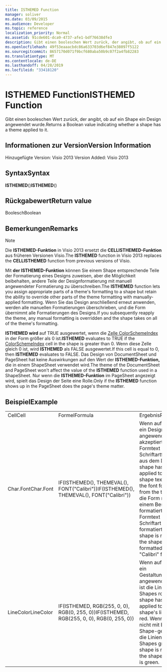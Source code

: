 ```yaml
---
title: ISTHEMED Function
manager: soliver
ms.date: 03/09/2015
ms.audience: Developer
ms.topic: reference
localization_priority: Normal
ms.assetid: 91cde601-dca9-4737-afe1-bdf76638dfe3
description: Gibt einen booleschen Wert zurück, der angibt, ob auf ein Shape ein Design angewendet wurde.
ms.openlocfilehash: 49f53eaaacbdc86a633703d6ef847e38097f5122
ms.sourcegitcommit: 8657170d071f9bcf680aba50b9c07f2a4fb82283
ms.translationtype: MT
ms.contentlocale: de-DE
ms.lasthandoff: 04/28/2019
ms.locfileid: "33418120"
---
```

# <a name="isthemed-function"></a><span data-ttu-id="596dd-103">ISTHEMED Function</span><span class="sxs-lookup"><span data-stu-id="596dd-103">ISTHEMED Function</span></span>

<span data-ttu-id="596dd-104">Gibt einen booleschen Wert zurück, der angibt, ob auf ein Shape ein Design angewendet wurde.</span><span class="sxs-lookup"><span data-stu-id="596dd-104">Returns a Boolean value indicating whether a shape has a theme applied to it.</span></span> 
  
## <a name="version-information"></a><span data-ttu-id="596dd-105">Informationen zur Version</span><span class="sxs-lookup"><span data-stu-id="596dd-105">Version Information</span></span>

<span data-ttu-id="596dd-106">Hinzugefügte Version: Visio 2013
</span><span class="sxs-lookup"><span data-stu-id="596dd-106">Version Added: Visio 2013</span></span> 
  
## <a name="syntax"></a><span data-ttu-id="596dd-107">Syntax</span><span class="sxs-lookup"><span data-stu-id="596dd-107">Syntax</span></span>

 <span data-ttu-id="596dd-108">**ISTHEMED**()</span><span class="sxs-lookup"><span data-stu-id="596dd-108">**ISTHEMED**()</span></span>
  
## <a name="return-value"></a><span data-ttu-id="596dd-109">Rückgabewert</span><span class="sxs-lookup"><span data-stu-id="596dd-109">Return value</span></span>

<span data-ttu-id="596dd-110">Boolesch</span><span class="sxs-lookup"><span data-stu-id="596dd-110">Boolean</span></span>
  
## <a name="remarks"></a><span data-ttu-id="596dd-111">Bemerkungen</span><span class="sxs-lookup"><span data-stu-id="596dd-111">Remarks</span></span>

> [!NOTE]
> <span data-ttu-id="596dd-112">Die **ISTHEMED-Funktion** in Visio 2013 ersetzt die **CELLISTHEMED-Funktion** aus früheren Versionen Visio.</span><span class="sxs-lookup"><span data-stu-id="596dd-112">The **ISTHEMED** function in Visio 2013 replaces the **CELLISTHEMED** function from previous versions of Visio.</span></span> 
  
<span data-ttu-id="596dd-113">Mit **der ISTHEMED-Funktion** können Sie einem Shape entsprechende Teile der Formatierung eines Designs zuweisen, aber die Möglichkeit beibehalten, andere Teile der Designformatierung mit manuell angewendeter Formatierung zu überschreiben.</span><span class="sxs-lookup"><span data-stu-id="596dd-113">The **ISTHEMED** function lets you assign appropriate parts of a theme's formatting to a shape but retain the ability to override other parts of the theme formatting with manually-applied formatting.</span></span> <span data-ttu-id="596dd-114">Wenn Sie das Design anschließend erneut anwenden, werden alle manuellen Formatierungen überschrieben, und die Form übernimmt alle Formatierungen des Designs.</span><span class="sxs-lookup"><span data-stu-id="596dd-114">If you subsequently reapply the theme, any manual formatting is overridden and the shape takes on all of the theme's formatting.</span></span> 
  
 <span data-ttu-id="596dd-115">**ISTHEMED wird** auf TRUE ausgewertet, wenn die [Zelle ColorSchemeIndex](colorschemeindex-cell-theme-properties-section.md) in der Form größer als 0 ist.</span><span class="sxs-lookup"><span data-stu-id="596dd-115">**ISTHEMED** evaluates to TRUE if the [ColorSchemeIndex](colorschemeindex-cell-theme-properties-section.md) cell in the shape is greater than 0.</span></span> <span data-ttu-id="596dd-116">Wenn diese Zelle gleich 0 ist, wird **ISTHEMED** als FALSE ausgewertet.</span><span class="sxs-lookup"><span data-stu-id="596dd-116">If this cell is equal to 0, then **ISTHEMED** evaluates to FALSE.</span></span> <span data-ttu-id="596dd-117">Das Design von DocumentSheet und PageSheet hat keine Auswirkungen auf den Wert der **ISTHEMED-Funktion,** die in einem ShapeSheet verwendet wird.</span><span class="sxs-lookup"><span data-stu-id="596dd-117">The theme of the DocumentSheet and PageSheet won't affect the value of the **ISTHEMED** function used in a ShapeSheet.</span></span> <span data-ttu-id="596dd-118">Nur wenn die **ISTHEMED-Funktion** im PageSheet angezeigt wird, spielt das Design der Seite eine Rolle.</span><span class="sxs-lookup"><span data-stu-id="596dd-118">Only if the **ISTHEMED** function shows up in the PageSheet does the page's theme matter.</span></span> 
  
## <a name="example"></a><span data-ttu-id="596dd-119">Beispiel</span><span class="sxs-lookup"><span data-stu-id="596dd-119">Example</span></span>

||||
|:-----|:-----|:-----|
|<span data-ttu-id="596dd-120">Cell</span><span class="sxs-lookup"><span data-stu-id="596dd-120">Cell</span></span>  <br/> |<span data-ttu-id="596dd-121">Formel</span><span class="sxs-lookup"><span data-stu-id="596dd-121">Formula</span></span>  <br/> |<span data-ttu-id="596dd-122">Ergebnis</span><span class="sxs-lookup"><span data-stu-id="596dd-122">Result</span></span>  <br/> |
|<span data-ttu-id="596dd-123">Char.Font</span><span class="sxs-lookup"><span data-stu-id="596dd-123">Char.Font</span></span>  <br/> |<span data-ttu-id="596dd-124">IF(ISTHEMED(), THEMEVAL(), FONT("Calibri"))</span><span class="sxs-lookup"><span data-stu-id="596dd-124">IF(ISTHEMED(), THEMEVAL(), FONT("Calibri"))</span></span>  <br/> |<span data-ttu-id="596dd-125">Wenn auf das Shape ein Designdesign angewendet wurde, akzeptiert der Formtext die Schriftartformatierung aus dem Design.</span><span class="sxs-lookup"><span data-stu-id="596dd-125">If the shape has a themed applied to it, the shape text accepts the font formatting from the theme.</span></span> <span data-ttu-id="596dd-126">Wenn die Form nicht mit einem Bestimmten formatiert ist, wird der Formtext mit der Schriftart "Calibri" formatiert.</span><span class="sxs-lookup"><span data-stu-id="596dd-126">If the shape is not themed, the shape text is formatted with the "Calibri" font.</span></span>  <br/> |
|<span data-ttu-id="596dd-127">LineColor</span><span class="sxs-lookup"><span data-stu-id="596dd-127">LineColor</span></span>  <br/> |<span data-ttu-id="596dd-128">IF(ISTHEMED, RGB(255, 0, 0), RGB(0, 255, 0))</span><span class="sxs-lookup"><span data-stu-id="596dd-128">IF(ISTHEMED, RGB(255, 0, 0), RGB(0, 255, 0))</span></span>  <br/> |<span data-ttu-id="596dd-129">Wenn auf das Shape ein Gestaltungsschema angewendet wurde, ist die Linienfarbe des Shapes rot.</span><span class="sxs-lookup"><span data-stu-id="596dd-129">If the shape has a themed applied to it, the shape's line color is red.</span></span> <span data-ttu-id="596dd-130">Wenn die Form nicht mit Einem -Shape-gefärbt ist, ist die Linienfarbe des Shapes grün.</span><span class="sxs-lookup"><span data-stu-id="596dd-130">If the shape is not themed, the shape's line color is green.</span></span>  <br/> |
   

